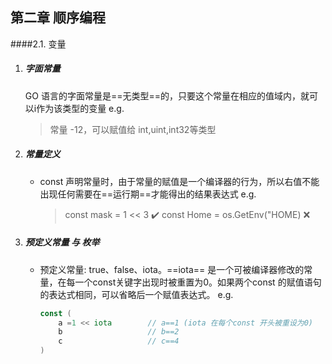 第二章 顺序编程
---
####2.1. 变量
1. ##### 字面常量  
    GO 语言的字面常量是==无类型==的，只要这个常量在相应的值域内，就可以i作为该类型的变量
    e.g.
    > 常量 -12，可以赋值给 int,uint,int32等类型

1. ##### 常量定义
    - const 声明常量时，由于常量的赋值是一个编译器的行为，所以右值不能出现任何需要在==运行期==才能得出的结果表达式
        e.g.
        > const mask = 1 << 3       :heavy_check_mark:
        > const Home = os.GetEnv("HOME) :x:
1. ##### 预定义常量 与 枚举
    - 预定义常量: true、false、iota。==iota== 是一个可被编译器修改的常量，在每一个const关键字出现时被重置为0。如果两个const 的赋值语句的表达式相同，可以省略后一个赋值表达式。
        e.g.
        ```Go
        const (
            a =1 << iota        // a==1 (iota 在每个const 开头被重设为0)
            b                   // b==2
            c                   // c==4
        )
        ```
